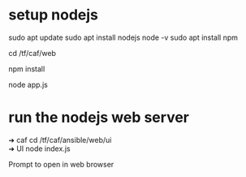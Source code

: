 # setup nodejs

sudo apt update
sudo apt install nodejs
node -v
sudo apt install npm

cd /tf/caf/web

npm install

node app.js

# run the nodejs web server
➜  caf cd /tf/caf/ansible/web/ui       
➜  UI node index.js

Prompt to open in web browser




